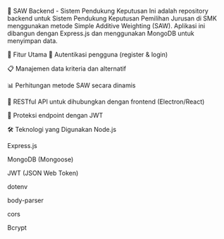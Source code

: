 🎯 SAW Backend - Sistem Pendukung Keputusan
Ini adalah repository backend untuk Sistem Pendukung Keputusan Pemilihan Jurusan di SMK menggunakan metode Simple Additive Weighting (SAW). Aplikasi ini dibangun dengan Express.js dan menggunakan MongoDB untuk menyimpan data.

🚀 Fitur Utama
🔐 Autentikasi pengguna (register & login)

📋 Manajemen data kriteria dan alternatif

📊 Perhitungan metode SAW secara dinamis

📡 RESTful API untuk dihubungkan dengan frontend (Electron/React)

🔐 Proteksi endpoint dengan JWT

🛠️ Teknologi yang Digunakan
Node.js

Express.js

MongoDB (Mongoose)

JWT (JSON Web Token)

dotenv

body-parser

cors

Bcrypt
